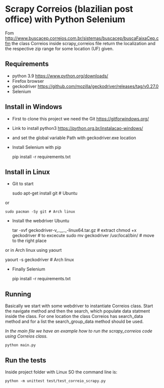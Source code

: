 # Scrapy Correios (blazilian post office) with Python Selenium

Fom http://www.buscacep.correios.com.br/sistemas/buscacep/buscaFaixaCep.cfm the class Correios inside scrapy_correios file return the localization and the respective zip range for some 
location (UF) given.

## Requirements
 
 - python 3.9 https://www.python.org/downloads/
 - Firefox browser
 - geckodriver https://github.com/mozilla/geckodriver/releases/tag/v0.27.0
 - Selenium

## Install in Windows

 - First to clone this project we need the Git https://gitforwindows.org/
 - Link to install python3 https://python.org.br/instalacao-windows/
 - and set the global variable Path with geckodriver.exe location
 - Install Selenium with pip

    pip install -r requirements.txt

## Install in Linux

 - Git to start

    sudo apt-get install git # Ubuntu

or

    sudo pacman -Sy git # Arch linux

 - Install the webdriver Ubuntu

   tar -xvf geckodriver-v_.__._-linux64.tar.gz # extract
   chmod +x geckodriver # to excecute
   sudo mv geckodriver /usr/local/bin/ # move to the right place

or in Arch linux using yaourt
   
   yaourt -s geckodriver # Arch linux

 - Finally Selenium

   pip install -r requirements.txt

## Running

Basically we start with some webdriver to instantiate Correios class. Start the navigate method and then the search, which populate data statment inside the class. For one location the class Correios has search_data method and for a list the search_group_data method should be used. 

 *In the main file we have an example how to run the scrapy_correios code using Correios class.*

    python main.py

## Run the tests

Inside project folder with Linux SO the command line is:

    python -m unittest test/test_correio_scrapy.py